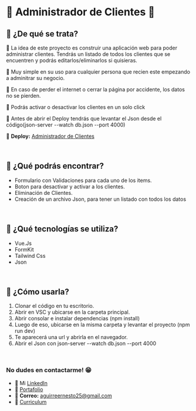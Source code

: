 # 📝 **Administrador de Clientes** 📝

## **📌 ¿De qué se trata?**

📍 La idea de este proyecto es construir una aplicación web para poder administrar clientes. Tendrás un listado de todos los clientes que se encuentren y podrás editarlos/eliminarlos si quisieras.  

📍 Muy simple en su uso para cualquier persona que recien este empezando a adminitrar su negocio.

📍 En caso de perder el internet o cerrar la página por accidente, los datos no se pierden.

📍 Podrás activar o desactivar los clientes en un solo click

📍 Antes de abrir el Deploy tendrás que levantar el Json desde el código(json-server --watch db.json --port 4000)

📍 **Deploy:** [Administrador de Clientes](https://admin-d-clientes.netlify.app/)

 <br /> 
 
## **📌 ¿Qué podrás encontrar?** 
- Formulario con Validaciones para cada uno de los items.
- Boton para desactivar y activar a los clientes.
- Eliminación de Clientes.
- Creación de un archivo Json, para tener un listado con todos los datos

<br />

## **📌 ¿Qué tecnologías se utiliza?**

- Vue.Js
- FormKit
- Tailwind Css
- Json

<br />

## **📌 ¿Cómo usarla?**
1) Clonar el código en tu escritorio.
2) Abrir en VSC y ubicarse en la carpeta principal.
3) Abrir consolar e instalar dependencias (npm install)
4) Luego de eso, ubicarse en la misma carpeta y levantar el proyecto (npm run dev)
5) Te aparecerá una url y abrirla en el navegador.
6) Abrir el Json con json-server --watch db.json --port 4000

<br />

### **No dudes en contactarme!** 😁
* 👔 Mi [LinkedIn](https://www.linkedin.com/in/ernesto-aguirre-chama-a9a090269/)
* 💼 [Portafolio](https://portafolio-ernesto-aguirre.netlify.app/)
* 📧 **Correo:** aguirreernesto25@gmail.com
* 📃 [Curriculum](https://drive.google.com/file/d/1d8ZnlCBlI2fiBwINQUVaSoyVkv89ID3X/view?usp=drive_link)
